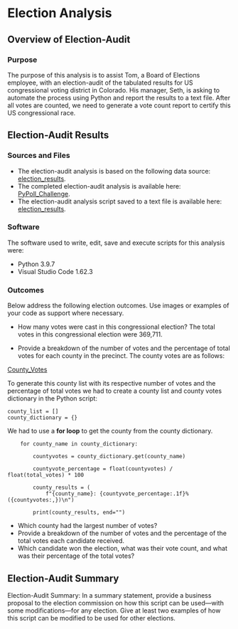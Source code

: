 # Election Analysis

## Overview of Election-Audit

### Purpose
The purpose of this analysis is to assist Tom, a Board of Elections employee, with an election-audit of the tabulated results for US congressional voting district in Colorado. His manager, Seth, is asking to automate the process using Python and report the results to a text file. After all votes are counted, we need to generate a vote count report to certify this US congressional race.

## Election-Audit Results

### Sources and Files
* The election-audit analysis is based on the following data source: [election_results](Resources/election_results.csv).
* The completed election-audit analysis is available here: [PyPoll_Challenge](PyPoll_Challenge.py).
* The election-audit analysis script saved to a text file is available here: [election_results](Analysis/election_results.txt).

### Software
The software used to write, edit, save and execute scripts for this analysis were:
* Python 3.9.7
* Visual Studio Code 1.62.3

### Outcomes

Below address the following election outcomes. Use images or examples of your code as support where necessary.

* How many votes were cast in this congressional election?
The total votes in this congressional election were 369,711.  

* Provide a breakdown of the number of votes and the percentage of total votes for each county in the precinct.
The county votes are as follows:

[County_Votes](County_Votes.png)

To generate this county list with its respective number of votes and the percentage of total votes we had to create a county list and county votes dictionary in the Python script:
```
county_list = []
county_dictionary = {}
```

We had to use a **for loop** to get the county from the county dictionary.
```    
    for county_name in county_dictionary:

        countyvotes = county_dictionary.get(county_name)

        countyvote_percentage = float(countyvotes) / float(total_votes) * 100

        county_results = (
            f"{county_name}: {countyvote_percentage:.1f}% ({countyvotes:,})\n")
        
        print(county_results, end="") 
```

* Which county had the largest number of votes?
* Provide a breakdown of the number of votes and the percentage of the total votes each candidate received.
* Which candidate won the election, what was their vote count, and what was their percentage of the total votes?

## Election-Audit Summary
Election-Audit Summary: In a summary statement, provide a business proposal to the election commission on how this script can be used—with some modifications—for any election. Give at least two examples of how this script can be modified to be used for other elections.
